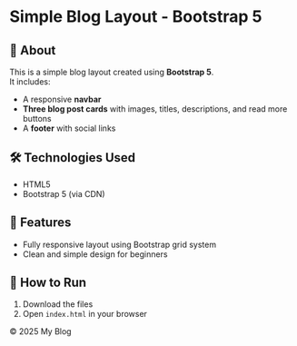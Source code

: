 # Simple Blog Layout - Bootstrap 5

## 📌 About
This is a simple blog layout created using **Bootstrap 5**.  
It includes:
- A responsive **navbar**
- **Three blog post cards** with images, titles, descriptions, and read more buttons
- A **footer** with social links

## 🛠 Technologies Used
- HTML5
- Bootstrap 5 (via CDN)

## 📱 Features
- Fully responsive layout using Bootstrap grid system
- Clean and simple design for beginners

## 🚀 How to Run
1. Download the files
2. Open `index.html` in your browser

© 2025 My Blog